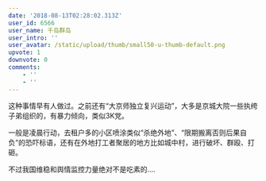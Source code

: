 ```yaml
---
date: '2018-08-13T02:28:02.313Z'
user_id: 6566
user_name: 千岛群岛
user_intro: ''
user_avatar: /static/upload/thumb/small50-u-thumb-default.png
upvote: 1
downvote: 0
comments:
    - ''
    - ''
---
```


这种事情早有人做过。之前还有“大京师独立复兴运动”，大多是京城大院一些执绔子弟组织的，有暴力倾向，类似3K党。

一般是凌晨行动，去租户多的小区喷涂类似“杀绝外地”、“限期搬离否则后果自负”的恐吓标语，还有在外地打工者聚居的地方比如城中村，进行破坏、群殴、打砸。

不过我国维稳和舆情监控力量绝对不是吃素的....
